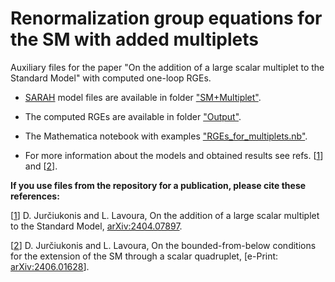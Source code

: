 # Renormalization group equations for the SM with added multiplets

Auxiliary files for the paper "On the addition of a large scalar multiplet to the Standard Model" with computed one-loop RGEs.

- [SARAH](http://sarah.hepforge.org/) model files are available in folder ["SM+Multiplet"](https://github.com/jurciukonis/RGEs_for_multiplets/tree/main/SM+Multiplet).

- The computed RGEs are available in folder ["Output"](https://github.com/jurciukonis/RGEs_for_multiplets/blob/main/Output).

- The Mathematica notebook with examples ["RGEs_for_multiplets.nb"](https://github.com/jurciukonis/RGEs_for_multiplets/blob/main/RGEs_for_multiplets.nb).

- For more information about the models and obtained results see refs. [[1](https://arxiv.org/abs/2404.07897)] and [[2](https://arxiv.org/abs/2406.01628)].

**If you use files from the repository for a publication, please cite these references:**

[[1](https://arxiv.org/abs/2404.07897)] D. Jurčiukonis and L. Lavoura, On the addition of a large scalar multiplet to the Standard Model, [arXiv:2404.07897](https://arxiv.org/abs/2404.07897).

[[2](https://arxiv.org/abs/2406.01628)] D. Jurčiukonis and L. Lavoura, On the bounded-from-below conditions for the extension of the SM through a scalar quadruplet, [e-Print: [arXiv:2406.01628](https://arxiv.org/abs/2406.01628)].
